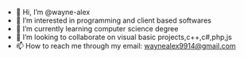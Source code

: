 - 👋 Hi, I’m @wayne-alex
- 👀 I’m interested in programming and client based softwares
- 🌱 I’m currently learning computer science degree
- 💞️ I’m looking to collaborate on visual basic projects,c++,c#,php,js
- 📫 How to reach me through my email: waynealex9914@gmail.com

<!---
wayne-alex/wayne-alex is a ✨ special ✨ repository because its `README.md` (this file) appears on your GitHub profile.
You can click the Preview link to take a look at your changes.
--->
